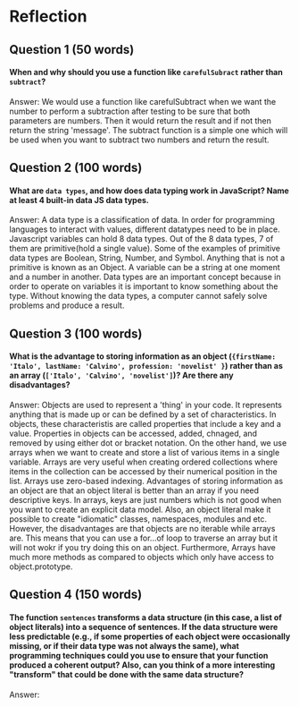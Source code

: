 # Reflection

## Question 1 (50 words)
#### When and why should you use a function like `carefulSubract` rather than `subtract`? 
Answer: We would use a function like carefulSubtract when we want the number to perform a subtraction after testing to be sure that both parameters are numbers. Then it would return the result and if not then return the string 'message'. The subtract function is a simple one which will be used when you want to subtract two numbers and return the result.

## Question 2 (100 words)
#### What are `data types`, and how does data typing work in JavaScript? Name at least 4 built-in data JS data types.
Answer: A data type is a classification of data. In order for programming languages to interact with values, different datatypes need to be in place. Javascript variables can hold 8 data types. Out of the 8 data types, 7 of them are primitive(hold a single value). Some of the examples of primitive data types are Boolean, String, Number, and Symbol. Anything that is not a primitive is known as an Object. A variable can be a string at one moment and a number in another. Data types are an important concept because in order to operate on variables it is important to know something about the type. Without knowing the data types, a computer cannot safely solve problems and produce a result.

## Question 3 (100 words)
#### What is the advantage to storing information as an object (`{firstName: 'Italo', lastName: 'Calvino', profession: 'novelist' }`) rather than as an array (`['Italo', 'Calvino', 'novelist']`)? Are there any disadvantages?
Answer: Objects are used to represent a 'thing' in your code. It represents anything that is made up or can be defined by a set of characteristics. In objects, these characteristis are called properties that include a key and a value. Properties in objects can be accessed, added, chnaged, and removed by using either dot or bracket notation. On the other hand, we use arrays when we want to create and store a list of various items in a single variable. Arrays are very useful when creating ordered collections where items in the collection can be accessed by their numerical position in the list. Arrays use zero-based indexing. Advantages of storing information as an object are that an object literal is better than an array if you need descriptive keys. In arrays, keys are just numbers which is not good when you want to create an explicit data model. Also, an object literal make it possible to create "idiomatic" classes, namespaces, modules and etc. However, the disadvantages are that objects are no iterable while arrays are. This means that you can use a for...of loop to traverse an array but it will not wokr if you try doing this on an object. Furthermore, Arrays have much more methods as compared to objects which only have access to object.prototype. 


## Question 4 (150 words)
#### The function `sentences` transforms a data structure (in this case, a list of object literals) into a sequence of sentences. If the data structure were less predictable (e.g., if some properties of each object were occasionally missing, or if their data type was not always the same), what programming techniques could you use to ensure that your function produced a coherent output? Also, can you think of a more interesting "transform" that could be done with the same data structure?
Answer: 
